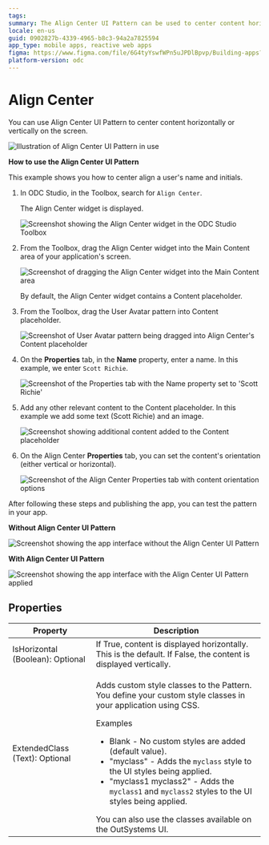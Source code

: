 ```yaml
---
tags:
summary: The Align Center UI Pattern can be used to center content horizontally or vertically on the screen.
locale: en-us
guid: 0902827b-4339-4965-b8c3-94a2a7825594
app_type: mobile apps, reactive web apps
figma: https://www.figma.com/file/6G4tyYswfWPn5uJPDlBpvp/Building-apps?type=design&node-id=3208%3A20614&t=ZwHw8hXeFhwYsO5V-1
platform-version: odc
---
```

# Align Center

You can use Align Center UI Pattern to center content horizontally or vertically on the screen.

![Illustration of Align Center UI Pattern in use](images/aligncenter-1.png "Align Center UI Pattern")

**How to use the Align Center UI Pattern**

This example shows you how to center align a user's name and initials.

1. In ODC Studio, in the Toolbox, search for `Align Center`.

    The Align Center widget is displayed.

    ![Screenshot showing the Align Center widget in the ODC Studio Toolbox](images/aligncenter-2-ss.png "Align Center Widget in ODC Studio Toolbox")

1. From the Toolbox, drag the Align Center widget into the Main Content area of your application's screen.

    ![Screenshot of dragging the Align Center widget into the Main Content area](images/aligncenter-3-ss.png "Dragging Align Center Widget")

    By default, the Align Center widget contains a Content placeholder.

1. From the Toolbox, drag the User Avatar pattern into Content placeholder.

    ![Screenshot of User Avatar pattern being dragged into Align Center's Content placeholder](images/aligncenter-9-ss.png "User Avatar in Content Placeholder")

1. On the **Properties** tab, in the **Name** property, enter a name. In this example, we enter `Scott Richie`.

    ![Screenshot of the Properties tab with the Name property set to 'Scott Richie'](images/aligncenter-4-ss.png "Setting Name Property")

1. Add any other relevant content to the Content placeholder. In this example we add some text (Scott Richie) and an image.

    ![Screenshot showing additional content added to the Content placeholder](images/aligncenter-5-ss.png "Adding Content to Placeholder")

1. On the Align Center **Properties** tab, you can set the content's orientation (either vertical or horizontal).

    ![Screenshot of the Align Center Properties tab with content orientation options](images/aligncenter-6-ss.png "Content Orientation Setting")

After following these steps and publishing the app, you can test the pattern in your app.

**Without Align Center UI Pattern** 

![Screenshot showing the app interface without the Align Center UI Pattern](images/aligncenter-7-ss.png "Without Align Center UI Pattern")

**With Align Center UI Pattern**

![Screenshot showing the app interface with the Align Center UI Pattern applied](images/aligncenter-8-ss.png "With Align Center UI Pattern")

## Properties

| Property                         | Description                                                                                                                                                                                                                                                                                                                                                                                                                                                                                                                                                                                                                   |
|----------------------------------|-------------------------------------------------------------------------------------------------------------------------------------------------------------------------------------------------------------------------------------------------------------------------------------------------------------------------------------------------------------------------------------------------------------------------------------------------------------------------------------------------------------------------------------------------------------------------------------------------------------------------------|
| IsHorizontal (Boolean): Optional | If True, content is displayed horizontally. This is the default. If False, the content is displayed vertically.                                                                                                                                                                                                                                                                                                                                                                                                                                                                                                               |
| ExtendedClass (Text): Optional   | <p>Adds custom style classes to the Pattern. You define your custom style classes in your application using CSS.</p> <p>Examples <ul><li>Blank - No custom styles are added (default value).</li><li>"myclass" - Adds the ``myclass`` style to the UI styles being applied.</li><li>"myclass1 myclass2" - Adds the ``myclass1`` and ``myclass2`` styles to the UI styles being applied.</li></ul></p>You can also use the classes available on the OutSystems UI. |
